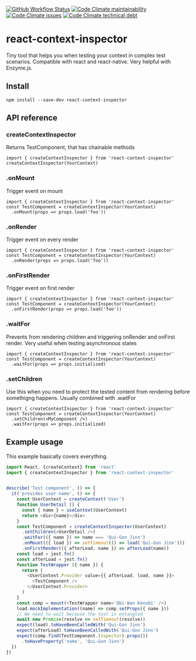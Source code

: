 [![GitHub Workflow Status](https://img.shields.io/github/workflow/status/BerryCloud/react-context-inspector/Continuous%20integration)](https://github.com/BerryCloud/react-context-inspector/actions)
[![Code Climate maintainability](https://img.shields.io/codeclimate/maintainability/BerryCloud/react-context-inspector)](https://codeclimate.com/github/BerryCloud/react-context-inspector)
[![Code Climate issues](https://img.shields.io/codeclimate/issues/BerryCloud/react-context-inspector)](https://codeclimate.com/github/BerryCloud/react-context-inspector/issues)
[![Code Climate technical debt](https://img.shields.io/codeclimate/tech-debt/BerryCloud/react-context-inspector)](https://codeclimate.com/github/BerryCloud/react-context-inspector)

# react-context-inspector

Tiny tool that helps you when testing your context in complex test scenarios. Compatible with react and react-native. Very helpful with Enzyme.js.

## Install

```shell
npm install --save-dev react-context-inspector
```

## API reference

### createContextInspector

Returns TestComponent, that has chainable methods

```
import { createContextInspector } from 'react-context-inspector'
createContextInspector(YourContext)
```

### .onMount

Trigger event on mount


```
import { createContextInspector } from 'react-context-inspector'
const TestComponent = createContextInspector(YourContext)
  .onMount(props => props.load('foo'))
```

### .onRender

Trigger event on every render


```
import { createContextInspector } from 'react-context-inspector'
const TestComponent = createContextInspector(YourContext)
  .onRender(props => props.load('foo'))
```

### .onFirstRender

Trigger event on first render


```
import { createContextInspector } from 'react-context-inspector'
const TestComponent = createContextInspector(YourContext)
  .onFirstRender(props => props.load('foo'))
```

### .waitFor

Prevents from rendering children and triggering onRender and onFirst render. Very useful when testing asynchronous states


```
import { createContextInspector } from 'react-context-inspector'
const TestComponent = createContextInspector(YourContext)
  .waitFor(props => props.initialized)
```

### .setChildren

Use this when you need to protect the tested content from rendering before somethigng happens. Usually combined with .waitFor


```
import { createContextInspector } from 'react-context-inspector'
const TestComponent = createContextInspector(YourContext)
  .setChildren(<MyComponent />)
  .waitFor(props => props.initialized)
```

## Example usage

This example basically covers everything.

```javascript
import React, {createContext} from 'react'
import { createContextInspector } from 'react-context-inspector'


describe('Test component', () => {
  it('provides user name', () => {
    const UserContext = createContext('User')
    function UserDetail () {
      const { name } = useContext(UserContext)
      return <div>{name}</div>
    }
    const TestComponent = createContextInspector(UserContext)
      .setChildren(<UserDetail />)
      .waitFor(({ name }) => name === 'Qui-Gon Jinn')
      .onMount(({ load }) => setTimeout(() => load('Qui-Gon Jinn')))
      .onFirstRender(({ afterLoad, name }) => afterLoad(name))
    const load = jest.fn()
    const afterLoad = jest.fn()
    function TestWrapper ({ name }) {
      return (
        <UserContext.Provider value={{ afterLoad, load, name }}>
          <TestComponent />
        </UserContext.Provider>
      )
    }
    const comp = mount(<TestWrapper name='Obi-Wan Kenobi' />)
    load.mockImplementation((name) => comp.setProps({ name }))
    // We need to wait because the test is entangled
    await new Promise(resolve => setTimeout(resolve))
    expect(load).toHaveBeenCalledWith('Qui-Gon Jinn')
    expect(afterLoad).toHaveBeenCalledWith('Qui-Gon Jinn')
    expect(comp.find(TestComponent.Inspector).props())
      .toHaveProperty('name', 'Qui-Gon Jinn')
  })
})
```
